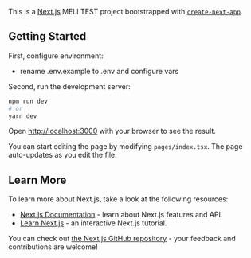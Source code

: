 This is a [Next.js](https://nextjs.org/) MELI TEST project bootstrapped with [`create-next-app`](https://github.com/vercel/next.js/tree/canary/packages/create-next-app).

## Getting Started

First, configure environment:

- rename .env.example to .env and configure vars


Second, run the development server:

```bash
npm run dev
# or
yarn dev
```

Open [http://localhost:3000](http://localhost:3000) with your browser to see the result.

You can start editing the page by modifying `pages/index.tsx`. The page auto-updates as you edit the file.

## Learn More

To learn more about Next.js, take a look at the following resources:

- [Next.js Documentation](https://nextjs.org/docs) - learn about Next.js features and API.
- [Learn Next.js](https://nextjs.org/learn) - an interactive Next.js tutorial.

You can check out [the Next.js GitHub repository](https://github.com/vercel/next.js/) - your feedback and contributions are welcome!
